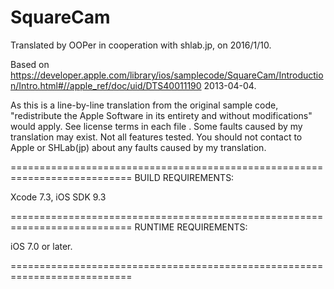 # SquareCam

Translated by OOPer in cooperation with shlab.jp, on 2016/1/10.

Based on
<https://developer.apple.com/library/ios/samplecode/SquareCam/Introduction/Intro.html#//apple_ref/doc/uid/DTS40011190>
2013-04-04.

As this is a line-by-line translation from the original sample code, "redistribute the Apple Software in its entirety and without modifications" would apply. See license terms in each file .
Some faults caused by my translation may exist. Not all features tested.
You should not contact to Apple or SHLab(jp) about any faults caused by my translation.

===========================================================================
BUILD REQUIREMENTS:

Xcode 7.3, iOS SDK 9.3

===========================================================================
RUNTIME REQUIREMENTS:

iOS 7.0 or later.

===========================================================================
